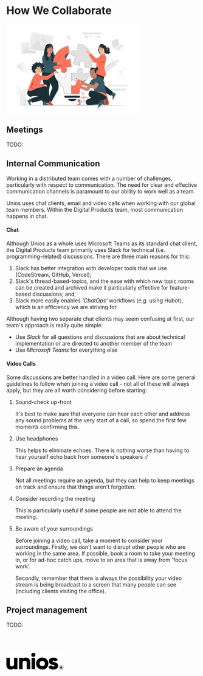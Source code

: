 # How We Collaborate

<img src="./_assets/teamwork.jpg" alt="Unios Campfire" width="350px" />

## Meetings

TODO:

## Internal Communication

Working in a distributed team comes with a number of challenges, particularly with respect to communication. The need for clear and effective communication channels is paramount to our ability to work well as a team.

Unios uses chat clients, email and video calls when working with our global team members. Within the Digital Products team, most communication happens in chat.

#### Chat

Although Unios as a whole uses Microsoft Teams as its standard chat client, the Digital Products team primarily uses Slack for technical (i.e. programming-related) discussions. There are three main reasons for this:

1. Slack has better integration with developer tools that we use (CodeStream, GitHub, Vercel);
1. Slack's thread-based-topics, and the ease with which new topic rooms can be created and archived make it particularly effective for feature-based discussions; and,
1. Slack more easily enables _'ChatOps'_ workflows (e.g. using Hubot), which is an efficiency we are striving for

Although having two separate chat clients may seem confusing at first, our team's approach is really quite simple:

- Use _Slack_ for all questions and discussions that are about technical implementation or are directed to another member of the team
- Use _Microsoft Teams_ for everything else

#### Video Calls

Some discussions are better handled in a video call. Here are some general guidelines to follow when joining a video call - not all of these will always apply, but they are all worth considering before starting:

1. Sound-check up-front

   It's best to make sure that everyone can hear each other and address any sound problems at the very start of a call, so spend the first few moments confirming this.

1. Use headphones

   This helps to eliminate echoes. There is nothing worse than having to hear yourself echo back from someone's speakers :/

1. Prepare an agenda

   Not all meetings require an agenda, but they can help to keep meetings on track and ensure that things aren't forgotten.

1. Consider recording the meeting

   This is particularly useful if some people are not able to attend the meeting.

1. Be aware of your surroundings

   Before joining a video call, take a moment to consider your surroundings. Firstly, we don't want to disrupt other people who are working in the same area. If possible, book a room to take your meeting in, or for ad-hoc catch ups, move to an area that is away from 'focus work'.

   Secondly, remember that there is always the possibility your video stream is being broadcast to a screen that many people can see (including clients visiting the office).

## Project management

TODO:

<br />
<br />
<br />
<img src="./_assets/unios-wordmark-black.png" alt="Unios" width="150px" />
